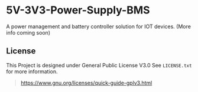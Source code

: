 # 5V-3V3-Power-Supply-BMS
A power management and battery controller solution for IOT devices. 
(More info coming soon) 

## License

This Project is designed under General Public License V3.0 See `LICENSE.txt` for more information.
> https://www.gnu.org/licenses/quick-guide-gplv3.html
